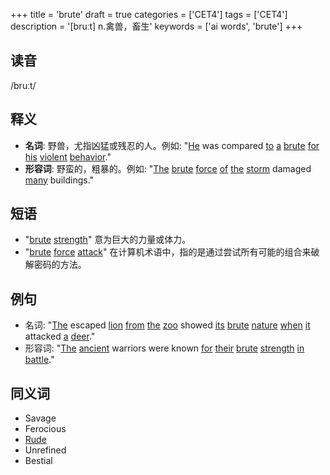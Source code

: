 +++
title = 'brute'
draft = true
categories = ['CET4']
tags = ['CET4']
description = '[bruːt] n.禽兽，畜生'
keywords = ['ai words', 'brute']
+++

## 读音
/bruːt/

## 释义
- **名词**: 野兽，尤指凶猛或残忍的人。例如: "[He](/zh/post/he/) was compared [to](/zh/post/to/) [a](/zh/post/a/) [brute](/zh/post/brute/) [for](/zh/post/for/) [his](/zh/post/his/) [violent](/zh/post/violent/) [behavior](/zh/post/behavior/)."
- **形容词**: 野蛮的，粗暴的。例如: "[The](/zh/post/the/) [brute](/zh/post/brute/) [force](/zh/post/force/) [of](/zh/post/of/) [the](/zh/post/the/) [storm](/zh/post/storm/) damaged [many](/zh/post/many/) buildings."

## 短语
- "[brute](/zh/post/brute/) [strength](/zh/post/strength/)" 意为巨大的力量或体力。
- "[brute](/zh/post/brute/) [force](/zh/post/force/) [attack](/zh/post/attack/)" 在计算机术语中，指的是通过尝试所有可能的组合来破解密码的方法。

## 例句
- 名词: "[The](/zh/post/the/) escaped [lion](/zh/post/lion/) [from](/zh/post/from/) [the](/zh/post/the/) [zoo](/zh/post/zoo/) showed [its](/zh/post/its/) [brute](/zh/post/brute/) [nature](/zh/post/nature/) [when](/zh/post/when/) [it](/zh/post/it/) attacked [a](/zh/post/a/) [deer](/zh/post/deer/)."
- 形容词: "[The](/zh/post/the/) [ancient](/zh/post/ancient/) warriors were known [for](/zh/post/for/) [their](/zh/post/their/) [brute](/zh/post/brute/) [strength](/zh/post/strength/) [in](/zh/post/in/) [battle](/zh/post/battle/)."

## 同义词
- Savage
- Ferocious
- [Rude](/zh/post/rude/)
- Unrefined
- Bestial
